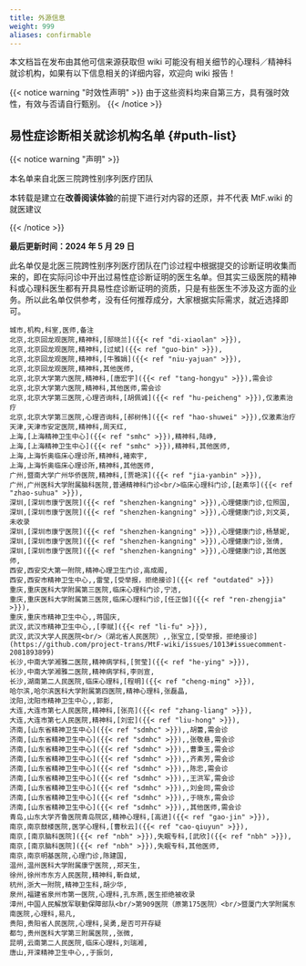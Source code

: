 ```yaml
---
title: 外源信息
weight: 999
aliases: confirmable
---
```


本文档旨在发布由其他可信来源获取但 wiki 可能没有相关细节的心理科／精神科就诊机构，如果有以下信息相关的详细内容，欢迎向 wiki 报告！

{{< notice warning "时效性声明" >}}
由于这些资料均来自第三方，具有强时效性，有效与否请自行甄别。
{{< /notice >}}

## 易性症诊断相关就诊机构名单 {#puth-list}

{{< notice warning "声明" >}}

本名单来自北医三院跨性别序列医疗团队

本转载是建立在**改善阅读体验**的前提下进行对内容的还原，并不代表 MtF.wiki 的就医建议

{{< /notice >}}

**最后更新时间：2024 年 5 月 29 日**

此名单仅是北医三院跨性别序列医疗团队在门诊过程中根据提交的诊断证明收集而来的，即在实际问诊中开出过易性症诊断证明的医生名单。但其实三级医院的精神科或心理科医生都有开具易性症诊断证明的资质，只是有些医生不涉及这方面的业务。所以此名单仅供参考，没有任何推荐成分，大家根据实际需求，就近选择即可。

```csv
城市,机构,科室,医师,备注
北京,北京回龙观医院,精神科,[邸晓兰]({{< ref "di-xiaolan" >}}),
北京,北京回龙观医院,精神科,[过斌]({{< ref "guo-bin" >}}),
北京,北京回龙观医院,精神科,[牛雅娟]({{< ref "niu-yajuan" >}}),
北京,北京回龙观医院,精神科,其他医师,
北京,北京大学第六医院,精神科,[唐宏宇]({{< ref "tang-hongyu" >}}),需会诊
北京,北京大学第六医院,精神科,其他医师,需会诊
北京,北京大学第三医院,心理咨询科,[胡佩诚]({{< ref "hu-peicheng" >}}),仅激素治疗
北京,北京大学第三医院,心理咨询科,[郝树伟]({{< ref "hao-shuwei" >}}),仅激素治疗
天津,天津市安定医院,精神科,周天红,
上海,[上海精神卫生中心]({{< ref "smhc" >}}),精神科,陆峥,
上海,[上海精神卫生中心]({{< ref "smhc" >}}),精神科,其他医师,
上海,上海忻奥临床心理诊所,精神科,褚索宇,
上海,上海忻奥临床心理诊所,精神科,其他医师,
广州,暨南大学广州华侨医院,精神科,[贾艳滨]({{< ref "jia-yanbin" >}}),
广州,广州医科大学附属脑科医院,普通精神科门诊<br/>临床心理科门诊,[赵素华]({{< ref "zhao-suhua" >}}),
深圳,[深圳市康宁医院]({{< ref "shenzhen-kangning" >}}),心理健康门诊,位照国,
深圳,[深圳市康宁医院]({{< ref "shenzhen-kangning" >}}),心理健康门诊,刘文英,未收录
深圳,[深圳市康宁医院]({{< ref "shenzhen-kangning" >}}),心理健康门诊,杨慧妮,
深圳,[深圳市康宁医院]({{< ref "shenzhen-kangning" >}}),心理健康门诊,张倩,
深圳,[深圳市康宁医院]({{< ref "shenzhen-kangning" >}}),心理健康门诊,其他医师,
西安,西安交大第一附院,精神心理卫生门诊,高成阁,
西安,西安市精神卫生中心,,雷莹,[受举报，拒绝接诊]({{< ref "outdated" >}})
重庆,重庆医科大学附属第三医院,临床心理科门诊,宁洁,
重庆,重庆医科大学附属第三医院,临床心理科门诊,[任正伽]({{< ref "ren-zhengjia" >}}),
重庆,重庆市精神卫生中心,,蒋国庆,
武汉,武汉市精神卫生中心,,[李赋]({{< ref "li-fu" >}}),
武汉,武汉大学人民医院<br/>（湖北省人民医院）,,张宝立,[受举报，拒绝接诊](https://github.com/project-trans/MtF-wiki/issues/1013#issuecomment-2081893899)
长沙,中南大学湘雅二医院,精神病学科,[贺莹]({{< ref "he-ying" >}}),
长沙,中南大学湘雅二医院,精神病学科,李则宣,
长沙,湖南第二人民医院,临床心理科,[程明]({{< ref "cheng-ming" >}}),
哈尔滨,哈尔滨医科大学附属第四医院,精神心理科,张磊晶,
沈阳,沈阳市精神卫生中心,,郭影,
大连,大连市第七人民医院,精神科,[张亮]({{< ref "zhang-liang" >}}),
大连,大连市第七人民医院,精神科,[刘宏]({{< ref "liu-hong" >}}),
济南,[山东省精神卫生中心]({{< ref "sdmhc" >}}),,胡蕾,需会诊
济南,[山东省精神卫生中心]({{< ref "sdmhc" >}}),,张敬悬,需会诊
济南,[山东省精神卫生中心]({{< ref "sdmhc" >}}),,曹秉玉,需会诊
济南,[山东省精神卫生中心]({{< ref "sdmhc" >}}),,齐素芳,需会诊
济南,[山东省精神卫生中心]({{< ref "sdmhc" >}}),,陈忠,需会诊
济南,[山东省精神卫生中心]({{< ref "sdmhc" >}}),,王洪军,需会诊
济南,[山东省精神卫生中心]({{< ref "sdmhc" >}}),,刘金同,需会诊
济南,[山东省精神卫生中心]({{< ref "sdmhc" >}}),,于晓东,需会诊
济南,[山东省精神卫生中心]({{< ref "sdmhc" >}}),,其他医师,需会诊
青岛,山东大学齐鲁医院青岛院区,精神心理科,[高进]({{< ref "gao-jin" >}}),
南京,南京鼓楼医院,医学心理科,[曹秋云]({{< ref "cao-qiuyun" >}}),
南京,[南京脑科医院]({{< ref "nbh" >}}),失眠专科,[武欣]({{< ref "nbh" >}}),
南京,[南京脑科医院]({{< ref "nbh" >}}),失眠专科,其他医师,
南京,南京明基医院,心理门诊,陈建国,
温州,温州医科大学附属康宁医院,,郑天生,
徐州,徐州市东方人民医院,精神科,靳自斌,
杭州,浙大一附院,精神卫生科,胡少华,
泉州,福建省泉州市第一医院,心理科,孔东燕,医生拒绝被收录
漳州,中国人民解放军联勤保障部队<br/>第909医院（原第175医院）<br/>暨厦门大学附属东南医院,心理科,易凡,
贵阳,贵阳省人民医院,心理科,吴勇,是否可开存疑
都匀,贵州医科大学第三附属医院,,张微,
昆明,云南第二人民医院,临床心理科,刘瑞湘,
唐山,开滦精神卫生中心,,于振剑,
```
